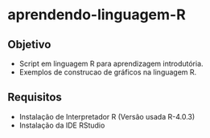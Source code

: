 # aprendendo-linguagem-R

## Objetivo
- Script em linguagem R para aprendizagem introdutória.
- Exemplos de construcao de gráficos na linguagem R.

## Requisitos
- Instalação de Interpretador R (Versão usada R-4.0.3)
- Instalação da IDE RStudio 
